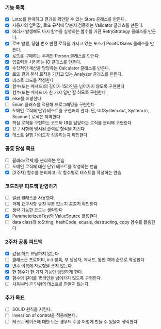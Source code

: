 
### 기능 목록
- [x] Lotto를 판매하고 결과를 확인할 수 있는 Store 클래스를 만든다.
- [x] 사용자의 입력값, 로또 규칙에 맞는지 검증하는 Validator 클래스를 만든다.
- [x] 에러가 발생해도 다시 함수를 실행하는 함수를 가진 RetryStrategy 클래스를 만든다.
- [x] 로또 발행, 당첨 번호 반환 로직을 가지고 있는 포스기 PointOfSales 클래스를 만든다.
- [x] 로또를 구매하는 주체인 Person 클래스를 만든다.
- [x] 입출력을 처리하는 IO 클래스를 만든다.
- [x] 수학적인 계산을 담당하는 Calculator 클래스를 만든다.
- [x] 로또 결과 분석 로직을 가지고 있는 Analyzer 클래스를 만든다.
- [x] 테스트 코드를 작성한다
- [x] 함수(또는 메서드)의 길이가 15라인을 넘어가지 않도록 구현한다
- [x] 함수(또는 메서드)가 한 가지 일만 잘 하도록 구현한다
- [x] else를 지양한다
- [ ] Enum 클래스를 적용해 프로그래밍을 구현한다
- [x] 도메인 로직에 단위 테스트를 구현해야 한다. 단, UI(System.out, System.in, Scanner) 로직은 제외한다
- [x] 핵심 로직을 구현하는 코드와 UI를 담당하는 로직을 분리해 구현한다
- [x] 요구 사항에 명시된 출력값 형식을 지킨다
- [x] 테스트 실행 가이드가 성공하는지 확인한다

### 공통 달성 목표
- [ ] 클래스(객체)를 분리하는 연습
- [ ] 도메인 로직에 대한 단위 테스트를 작성하는 연습
- [x] [2주차] 함수를 분리하고, 각 함수별로 테스트를 작성하는 연습

### 코드리뷰 피드백 반영하기
- [ ] 일급 클래스를 사용한다.
- [ ] 과제 요구사항 놓친 부분 없는지 꼼꼼히 확인한다
- [ ] 생략 가능한 코드는 생략한다
- [x] ParameterizedTest와 ValueSource 활용한다
- [ ] data class의 toString, hashCode, equals, destructing, copy 함수를 활용한다

### 2주차 공통 피드백
- [x] 값을 하드 코딩하지 않는다
- [ ] 클래스는 프로퍼티, init 블록, 부 생성자, 메서드, 동반 객체 순으로 작성한다
- [x] 변수 이름에 자료형을 쓰지 않는다.
- [x] 한 함수가 한 가지 기능만 담당하게 한다.
- [x] 함수의 길이를 15라인을 넘어가지 않도록 구현한다.
- [ ] 처음부터 큰 단위의 테스트를 만들지 않는다.

### 추가 목표
- [ ] SOLID 원칙을 지킨다.
- [ ] Inversion of control을 적용해본다.
- [ ] 테스트 케이스에 대한 모든 경우의 수를 어떻게 만들 수 있을지 생각한다.
